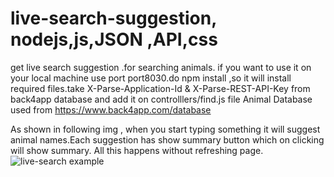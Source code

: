 # live-search-suggestion, nodejs,js,JSON ,API,css
get live search suggestion .for searching animals.
if you want to use it on your local machine use port port8030.do npm install ,so it will install required files.take X-Parse-Application-Id & X-Parse-REST-API-Key from back4app database and add it on controlllers/find.js file
Animal Database used from https://www.back4app.com/database

As shown in following img , when you start typing something it will suggest animal names.Each suggestion has show summary button which on clicking will show summary.
All this happens without refreshing page.
![live-search example](https://user-images.githubusercontent.com/89533221/211362998-9711af29-c4aa-4b98-bdbb-ddc7a648b131.JPG)
